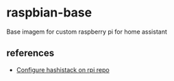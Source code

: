 # raspbian-base

Base imagem for custom raspberry pi for home assistant

## references

* [Configure hashistack on rpi repo](https://github.com/ea1het/nomad-consul-vault)
